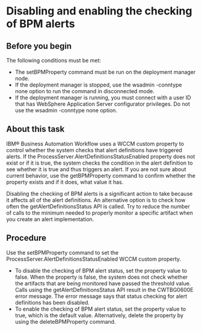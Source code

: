 # Disabling and enabling the checking of BPM alerts

## Before you begin

The following conditions must be met:

- The setBPMProperty command must be run on the deployment manager node.
- If the deployment manager is stopped, use the wsadmin -conntype none option to
run the command in disconnected mode.
- If the deployment manager is running, you must connect with a user ID that has WebSphere
Application Server configurator privileges. Do not use the wsadmin -conntype none
option.

## About this task

IBM® Business Automation
Workflow uses
a WCCM custom property to control whether the system checks that alert
definitions have triggered alerts. If the ProcessServer.AlertDefinitionsStatusEnabled property
does not exist or if it is true, the system checks the condition in
the alert definition to see whether it is true and thus triggers an
alert. If you are not sure about current behavior, use the getBPMProperty command
to confirm whether the property exists and if it does, what value
it has.

Disabling the checking of BPM alerts is a significant
action to take because it affects all of the alert definitions. An
alternative option is to check how often the getAlertDefinitionsStatus API
is called. Try to reduce the number of calls to the minimum needed
to properly monitor a specific artifact when you create an alert implementation.

## Procedure

Use the setBPMProperty command to
set the ProcessServer.AlertDefinitionsStatusEnabled WCCM
custom property.

- To disable the checking of BPM alert status, set the property
value to false. When the property
is false, the system does not check whether the artifacts that are
being monitored have passed the threshold value. Calls using the getAlertDefinitionsStatus API
result in the CWTBG0600E error message. The error
message says that status checking for alert definitions has been disabled.
- To enable the checking of BPM alert status, set the property
value to true, which is the default value.
Alternatively, delete the property by using the deleteBPMProperty command.